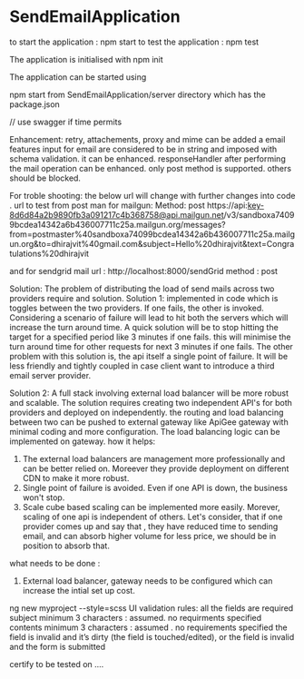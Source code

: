 # SendEmailApplication

to start the application : npm start
to test the application : npm test

The application is initialised with
npm init

The application can be started using

npm start from SendEmailApplication/server directory which has the package.json


// use swagger if time permits


Enhancement:
retry, attachements, proxy and mime can be added a email features
input for email are considered to be in string and imposed with schema validation. it can be enhanced.
responseHandler after performing the mail operation can be enhanced.
only post method is supported. others should be blocked.


For troble shooting: the below url will change with further changes into code .
url to test from post man for mailgun:
Method: post
https://api:key-8d6d84a2b9890fb3a091217c4b368758@api.mailgun.net/v3/sandboxa74099bcdea14342a6b436007711c25a.mailgun.org/messages?from=postmaster%40sandboxa74099bcdea14342a6b436007711c25a.mailgun.org&to=dhirajvit%40gmail.com&subject=Hello%20dhirajvit&text=Congratulations%20dhirajvit

and for sendgrid mail
url : http://localhost:8000/sendGrid
method : post

Solution:
The problem of distributing the load of send mails across two providers require and solution.
Solution 1: implemented in code which is toggles between the two providers. If one fails, the other is invoked.
Considering a scenario of failure will lead to hit both the servers which will increase the turn around time. A quick solution
will be to stop hitting the target for a specified period like 3 minutes if one fails. this will minimise the turn
around time for other requests for next 3 minutes if one fails.
The other problem with this solution is, the api itself a single point of failure.
It will be less friendly and tightly coupled in case client want to introduce a third email server provider.

Solution 2:
A full stack involving external load balancer will be more robust and scalable. The solution requires creating two
independent API's for both providers and deployed on independently. the routing and load balancing between two can be
pushed to external gateway like ApiGee gateway with minimal coding and more configuration. The load balancing logic
can be implemented on gateway.
how it helps:
1. The external load balancers are management more professionally and can be better relied on. Moreever they provide
deployment on different CDN to make it more robust.
2. Single point of failure is avoided. Even if one API is down, the business won't stop.
3. Scale cube based scaling can be implemented more easily. Morever, scaling of one api is independent of others.
Let's consider, that if one provider comes up and say that , they have reduced time to sending email, and can absorb
higher volume for less price, we should be in position to absorb that.

what needs to be done :
1. External load balancer, gateway needs to be configured which can increase the intial set up cost.

ng new myproject --style=scss
UI validation rules:
all the fields are required
subject minimum 3 characters : assumed. no requirments specified
contents minimum 3 characters : assumed . no requirements specified
the field is invalid and it’s dirty (the field is touched/edited), or
the field is invalid and the form is submitted

certify to be tested on ....


